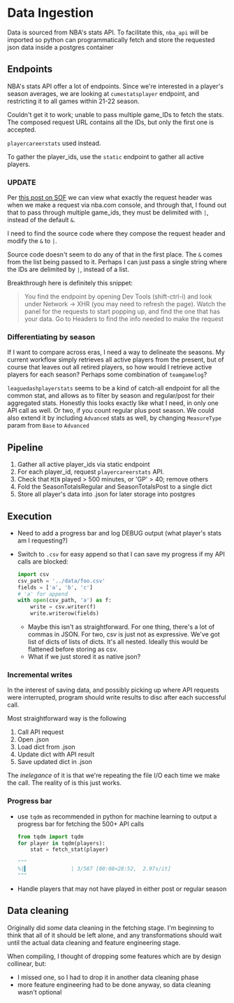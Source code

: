 # Data Ingestion

Data is sourced from NBA's stats API. To facilitate this, `nba_api` will be imported so python can programmatically fetch and store the requested json data inside a postgres container

## Endpoints

NBA's stats API offer a lot of endpoints. Since we're interested in a player's season averages, we are looking at `cumestatsplayer` endpoint, and restricting it to all games within 21-22 season.

Couldn't get it to work; unable to pass multiple game_IDs to fetch the stats. The composed request URL contains all the IDs, but only the first one is accepted.

`playercareerstats` used instead.

To gather the player_ids, use the `static` endpoint to gather all active players.

### UPDATE

Per [this post on SOF](https://stackoverflow.com/a/71556033/5496416) we can view what exactly the request header was when we make a request via nba.com console, and through that, I found out that to pass through multiple game_ids, they must be delimited with `|`, instead of the default `&`.

I need to find the source code where they compose the request header and modify the `&` to `|`.

Source code doesn't seem to do any of that in the first place. The `&` comes from the list being passed to it. Perhaps I can just pass a single string where the IDs are delimited by `|`, instead of a list.

Breakthrough here is definitely this snippet:

> You find the endpoint by opening Dev Tools (shift-ctrl-i) and look under Network -> XHR (you may need to refresh the page). Watch the panel for the requests to start popping up, and find the one that has your data. Go to Headers to find the info needed to make the request

### Differentiating by season

If I want to compare across eras, I need a way to delineate the seasons. My current workflow simply retrieves all active players from the present, but of course that leaves out all retired players, so how would I retrieve active players for each season? Perhaps some combination of `teamgamelog`?

`leaguedashplayerstats` seems to be a kind of catch-all endpoint for all the common stat, and allows as to filter by season and regular/post for their aggregated stats. Honestly this looks exactly like what I need, in only one API call as well. Or two, if you count regular plus post season. We could also extend it by including `Advanced` stats as well, by changing `MeasureType` param from `Base` to `Advanced`

## Pipeline

1. Gather all active player_ids via static endpoint
1. For each player_id, request `playercareerstats` API.
1. Check that `MIN` played > 500 minutes, or 'GP' > 40; remove others
1. Fold the SeasonTotalsRegular and SeasonTotalsPost to a single dict
1. Store all player's data into .json for later storage into postgres

## Execution

- Need to add a progress bar and log DEBUG output (what player's stats am I requesting?)

- Switch to `.csv` for easy append so that I can save my progress if my API calls are blocked:

  ```py
  import csv
  csv_path = '../data/foo.csv'
  fields = ['a', 'b', 'c']
  # 'a' for append
  with open(csv_path, 'a') as f:
      write = csv.writer(f)
      write.writerow(fields)
  ```

  - Maybe this isn't as straightforward. For one thing, there's a lot of commas in JSON. For two, csv is just not as expressive. We've got list of dicts of lists of dicts. It's all nested. Ideally this would be flattened before storing as csv.
  - What if we just stored it as native json?

### Incremental writes

In the interest of saving data, and possibly picking up where API requests were interrupted, program should write results to disc after each successful call.

Most straightforward way is the following

1. Call API request
1. Open .json
1. Load dict from .json
1. Update dict with API result
1. Save updated dict in .json

The *inelegance* of it is that we're repeating the file I/O each time we make the call. The reality of is this just works.

### Progress bar

- use `tqdm` as recommended in python for machine learning to output a progress bar for fetching the 500+ API calls

  ```py
  from tqdm import tqdm
  for player in tqdm(players):
      stat = fetch_stat(player)

  """
  %|▌              | 3/587 [00:08<28:52,  2.97s/it]
  """
  ```

- Handle players that may not have played in either post or regular season

## Data cleaning

Originally did *some* data cleaning in the fetching stage. I'm beginning to think that all of it should be left alone, and any transformations should wait until the actual data cleaning and feature engineering stage.

When compiling, I thought of dropping some features which are by design collinear, but:

- I missed one, so I had to drop it in another data cleaning phase
- more feature engineering had to be done anyway, so data cleaning wasn't optional
